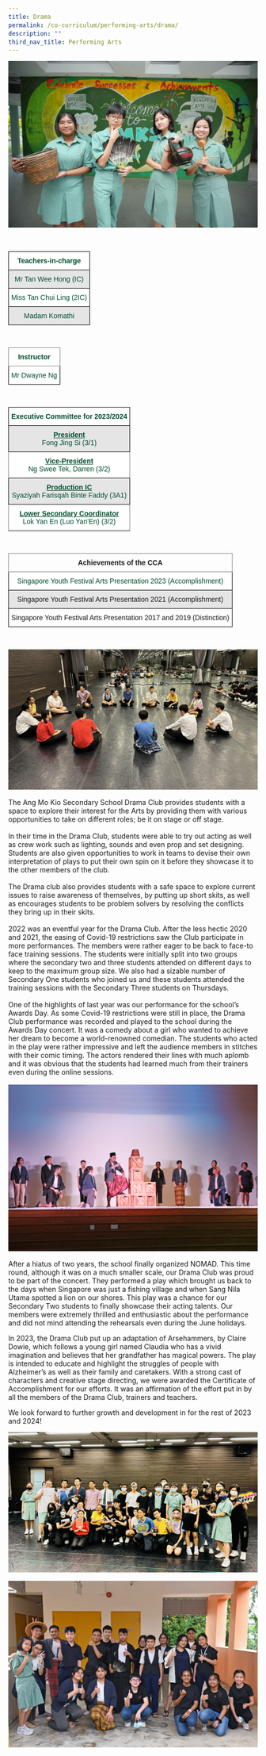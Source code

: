 ```yaml
---
title: Drama
permalink: /co-curriculum/performing-arts/drama/
description: ""
third_nav_title: Performing Arts
---
```

![](images/Drama%202023/b2205293.jpeg)

<br>
<style type="text/css">
.tg  {border-collapse:collapse;border-spacing:0;}
.tg td{border-color:black;border-style:solid;border-width:1px;font-family:Arial, sans-serif;font-size:14px;
  overflow:hidden;padding:10px 5px;word-break:normal;}
.tg th{border-color:black;border-style:solid;border-width:1px;font-family:Arial, sans-serif;font-size:14px;
  font-weight:normal;overflow:hidden;padding:10px 5px;word-break:normal;}
.tg .tg-avji{background-color:#FFF;color:#004D2E;font-weight:bold;text-align:center;vertical-align:top}
.tg .tg-bapb{background-color:#E5E5E5;color:#004D2E;text-align:center;vertical-align:middle}
.tg .tg-wpup{background-color:#FFF;color:#004D2E;text-align:center;vertical-align:middle}
</style>
<table class="tg">
<thead>
  <tr>
    <th class="tg-avji">Teachers-in-charge<br></th>
  </tr>
</thead>
<tbody>
  <tr>
    <td class="tg-bapb">Mr Tan Wee Hong (IC)<br></td>
  </tr>
  <tr>
    <td class="tg-wpup">Miss Tan Chui Ling (2IC)<br></td>
  </tr>
  <tr>
    <td class="tg-bapb">Madam Komathi<br></td>
  </tr>  
</tbody>
</table>
<br>
<style type="text/css">
.tg  {border-collapse:collapse;border-spacing:0;}
.tg td{border-color:black;border-style:solid;border-width:1px;font-family:Arial, sans-serif;font-size:14px;
  overflow:hidden;padding:10px 5px;word-break:normal;}
.tg th{border-color:black;border-style:solid;border-width:1px;font-family:Arial, sans-serif;font-size:14px;
  font-weight:normal;overflow:hidden;padding:10px 5px;word-break:normal;}
.tg .tg-mwif{background-color:#FFF;border-color:inherit;color:#004D2E;font-weight:bold;text-align:center;vertical-align:top}
.tg .tg-bapb{background-color:#E5E5E5;color:#004D2E;text-align:center;vertical-align:middle}
</style>
<table class="tg">
<thead>
  <tr>
    <th class="tg-mwif">Instructor<br></th>
  </tr>
</thead>
<tbody>
	<tr>
    <td class="tg-wpup">Mr Dwayne Ng<br></td>
  </tr>
  
</tbody>
</table>
<br>
<style type="text/css">
.tg  {border-collapse:collapse;border-spacing:0;}
.tg td{border-color:black;border-style:solid;border-width:1px;font-family:Arial, sans-serif;font-size:14px;
  overflow:hidden;padding:10px 5px;word-break:normal;}
.tg th{border-color:black;border-style:solid;border-width:1px;font-family:Arial, sans-serif;font-size:14px;
  font-weight:normal;overflow:hidden;padding:10px 5px;word-break:normal;}
.tg .tg-avji{background-color:#FFF;color:#004D2E;font-weight:bold;text-align:center;vertical-align:top}
.tg .tg-ywyw{background-color:#E5E5E5;color:#004D2E;font-weight:bold;text-align:center;text-decoration:underline;vertical-align:top}
.tg .tg-frvs{background-color:#FFF;color:#004D2E;font-weight:bold;text-align:center;text-decoration:underline;vertical-align:top}
</style>
<table class="tg">
<thead>
  <tr>
    <th class="tg-avji">Executive Committee for 2023/2024<br></th>
  </tr>
</thead>
<tbody>
	<tr>
    <td class="tg-bapb"><u><b>President</b></u><b><br><span style="font-weight:400;color:#004D2E">Fong Jing Si (3/1)</span></b></td>
  </tr>
  
  <tr>
		<td class="tg-mwif"><u>Vice-President</u><br><span style="font-weight:400;color:#004D2E">Ng Swee Tek, Darren (3/2)</span></td>
  </tr>
  <tr>
		<td class="tg-bapb"><u><b>Production IC</b></u><b><br><span style="font-weight:400;color:#004D2E">Syaziyah Farisqah Binte Faddy (3A1)</span></b></td>
  </tr>
  <tr>
		<td class="tg-mwif"><u>Lower Secondary Coordinator</u><br><span style="font-weight:400;color:#004D2E">Lok Yan En (Luo Yan'En) (3/2)</span></td>
  </tr>
</tbody>
</table>
<br>
<style type="text/css">
.tg  {border-collapse:collapse;border-spacing:0;}
.tg td{border-color:black;border-style:solid;border-width:1px;font-family:Arial, sans-serif;font-size:14px;
  overflow:hidden;padding:10px 5px;word-break:normal;}
.tg th{border-color:black;border-style:solid;border-width:1px;font-family:Arial, sans-serif;font-size:14px;
  font-weight:normal;overflow:hidden;padding:10px 5px;word-break:normal;}
.tg .tg-7btt{border-color:inherit;font-weight:bold;text-align:center;vertical-align:top}
.tg .tg-ymba{background-color:#E5E5E5;text-align:center;vertical-align:middle}
.tg .tg-nrix{text-align:center;vertical-align:middle}
</style>
<table class="tg">
<thead>
  <tr>
    <th class="tg-7btt">Achievements of the CCA<br></th>
  </tr>
</thead>
<tbody>
	 <tr>
    <td class="tg-wpup">Singapore Youth Festival Arts Presentation 2023 (Accomplishment)<br></td>
  </tr>


  <tr>
    <td class="tg-ymba">Singapore Youth Festival Arts Presentation 2021 (Accomplishment)<br></td>
  </tr>
  <tr>
    <td class="tg-nrix">Singapore Youth Festival Arts Presentation 2017 and 2019 (Distinction)<br></td>
  </tr>
</tbody>
</table>
<br>

![](images/Drama%202023/drama%20syf%201.jpg)

The Ang Mo Kio Secondary School Drama Club provides students with a space to explore their interest for the Arts by providing them with various opportunities to take on different roles; be it on stage or off stage.<br><br>
In their time in the Drama Club, students were able to try out acting as well as crew work such as lighting, sounds and even prop and set designing. Students are also given opportunities to work in teams to devise their own interpretation of plays to put their own spin on it before they showcase it to the other members of the club. <br><br>
The Drama club also provides students with a safe space to explore current issues to raise awareness of themselves, by putting up short skits, as well as encourages students to be problem solvers by resolving the conflicts they bring up in their skits.  <br><br>
2022 was an eventful year for the Drama Club. After the less hectic 2020 and 2021, the easing of Covid-19 restrictions saw the Club participate in more performances. The members were rather eager to be back to face-to face training sessions. The students were initially split into two groups where the secondary two and three students attended on different days to keep to the maximum group size. We also had a sizable number of Secondary One students who joined us and these students attended the training sessions with the Secondary Three students on Thursdays. <br><br>
One of the highlights of last year was our performance for the school’s Awards Day. As some Covid-19 restrictions were still in place, the Drama Club performance was recorded and played to the school during the Awards Day concert. It was a comedy about a girl who wanted to achieve her dream to become a world-renowned comedian. The students who acted in the play were rather impressive and left the audience members in stitches with their comic timing. The actors rendered their lines with much aplomb and it was obvious that the students had learned much from their trainers even during the online sessions. <br><br>
  ![](images/Drama%202023/dsc_0301%20(1).JPG)

After a hiatus of two years, the school finally organized NOMAD. This time round, although it was on a much smaller scale, our Drama Club was proud to be part of the concert. They performed a play which brought us back to the days when Singapore was just a fishing village and when Sang Nila Utama spotted a lion on our shores. This play was a chance for our Secondary Two students to finally showcase their acting talents. Our members were extremely thrilled and enthusiastic about the performance and did not mind attending the rehearsals even during the June holidays. 

In 2023, the Drama Club put up an adaptation of Arsehammers, by Claire Dowie, which follows a young girl named Claudia who has a vivid imagination and believes that her grandfather has magical powers. The play is intended to educate and highlight the struggles of people with Alzheimer’s as well as their family and caretakers. With a strong cast of characters and creative stage directing, we were awarded the Certificate of Accomplishment for our efforts. It was an affirmation of the effort put in by all the members of the Drama Club, trainers and teachers.

We look forward to further growth and development in for the rest of 2023 and 2024!

![](images/Drama%202023/drama%20syf%202.jpg)

![](images/Drama%202023/dsc_0160%20(1).JPG)